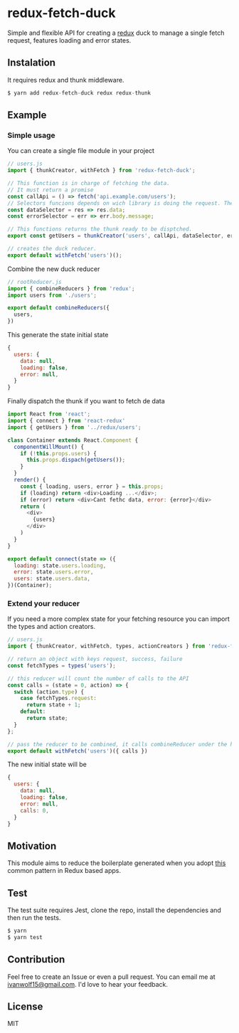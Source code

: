 # redux-fetch-duck
Simple and flexible API for creating a [redux](https://redux.js.org/) duck to manage a single fetch request, features loading and error states. 

## Instalation
It requires redux and thunk middleware.
```javascript
$ yarn add redux-fetch-duck redux redux-thunk
```

## Example
### Simple usage
You can create a single file module in your project
```javascript
// users.js
import { thunkCreator, withFetch } from 'redux-fetch-duck';

// This function is in charge of fetching the data.
// It must return a promise
const callApi = () => fetch('api.example.com/users');
// Selectors funcions depends on wich library is doing the request. They are optional.
const dataSelector = res => res.data;
const errorSelector = err => err.body.message;

// This functions returns the thunk ready to be disptched.
export const getUsers = thunkCreator('users', callApi, dataSelector, errorSelector)

// creates the duck reducer. 
export default withFetch('users')();
```
Combine the new duck reducer
```javascript
// rootReducer.js
import { combineReducers } from 'redux';
import users from './users';

export default combineReducers({
  users,
})
```
This generate the state initial state
```javascript
{
  users: {
    data: null,
    loading: false,
    error: null,
  }
}
```
Finally dispatch the thunk if you want to fetch de data
```javascript
import React from 'react';
import { connect } from 'react-redux'
import { getUsers } from '../redux/users';

class Container extends React.Component {
  componentWillMount() {
    if (!this.props.users) {
      this.props.dispach(getUsers());
    }
  }
  render() {
    const { loading, users, error } = this.props;
    if (loading) return <div>Loading ...</div>;
    if (error) return <div>Cant fethc data, error: {error}</div>
    return (
      <div>
        {users}
      </div>
    )
  }
}

export default connect(state => ({
  loading: state.users.loading,
  error: state.users.error,
  users: state.users.data,
})(Container);
```

### Extend your reducer

If you need a more complex state for your fetching resource you can import the types and action creators.
```javascript
// users.js
import { thunkCreator, withFetch, types, actionCreators } from 'redux-fetch-duck';

// return an object with keys request, success, failure
const fetchTypes = types('users');

// this reducer will count the number of calls to the API
const calls = (state = 0, action) => {
  switch (action.type) {
    case fetchTypes.request:
      return state + 1;
    default:
      return state;
  }
};

// pass the reducer to be combined, it calls combineReducer under the hood.
export default withFetch('users')({ calls })
```
The new initial state will be
```javascript
{
  users: {
    data: null,
    loading: false,
    error: null,
    calls: 0,
  }
}
```

## Motivation

This module aims to reduce the boilerplate generated when you adopt [this](https://redux.js.org/docs/advanced/AsyncActions.html) common pattern in Redux based apps.

## Test

The test suite requires Jest, clone the repo, install the dependencies and then run the tests.
```bash
$ yarn
$ yarn test
```

## Contribution

Feel free to create an Issue or even a pull request. You can email me at ivanwolf15@gmail.com. I'd love to hear your feedback.

## License
MIT

